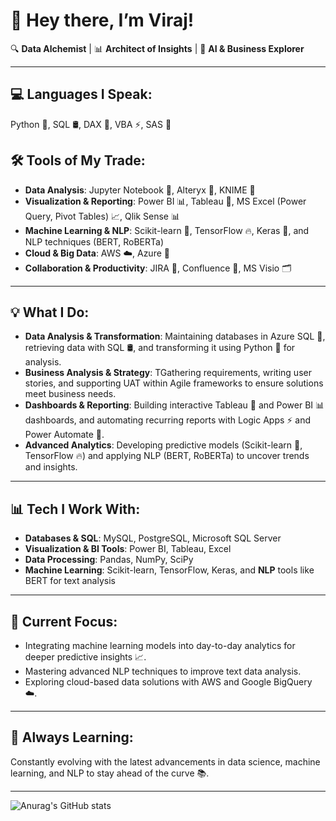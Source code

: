# 👋 Hey there, I’m Viraj!

🔍 **Data Alchemist** | 📊 **Architect of Insights** | 🚀 **AI & Business Explorer**

---

## 💻 Languages I Speak:
Python 🐍, SQL 🛢️, DAX 📐, VBA ⚡, SAS 🔬

## 🛠️ Tools of My Trade:
- **Data Analysis**: Jupyter Notebook 📓, Alteryx 🔄, KNIME 🧩
- **Visualization & Reporting**: Power BI 📊, Tableau 🎨, MS Excel (Power Query, Pivot Tables) 📈, Qlik Sense 📊
- **Machine Learning & NLP**: Scikit-learn 🤖, TensorFlow 🔥, Keras 🚀, and NLP techniques (BERT, RoBERTa)
- **Cloud & Big Data**: AWS ☁️, Azure 🔷
- **Collaboration & Productivity**: JIRA 📌, Confluence 📒, MS Visio 🗂️

---

## 💡 What I Do:
- **Data Analysis & Transformation**: Maintaining databases in Azure SQL 🔷, retrieving data with SQL 🛢️, and transforming it using Python 🐍 for analysis.
- **Business Analysis & Strategy**: TGathering requirements, writing user stories, and supporting UAT within Agile frameworks to ensure solutions meet business needs.
- **Dashboards & Reporting**: Building interactive Tableau 🎨 and Power BI 📊 dashboards, and automating recurring reports with Logic Apps ⚡ and Power Automate 🔄.
- **Advanced Analytics**: Developing predictive models (Scikit-learn 🤖, TensorFlow 🔥) and applying NLP (BERT, RoBERTa) to uncover trends and insights.

---

## 📊 Tech I Work With:
- **Databases & SQL**: MySQL, PostgreSQL, Microsoft SQL Server
- **Visualization & BI Tools**: Power BI, Tableau, Excel
- **Data Processing**: Pandas, NumPy, SciPy
- **Machine Learning**: Scikit-learn, TensorFlow, Keras, and **NLP** tools like BERT for text analysis

---

## 🎯 Current Focus:
- Integrating machine learning models into day-to-day analytics for deeper predictive insights 📈.
- Mastering advanced NLP techniques to improve text data analysis.
- Exploring cloud-based data solutions with AWS and Google BigQuery ☁️.

---

## 🌱 Always Learning:
Constantly evolving with the latest advancements in data science, machine learning, and NLP to stay ahead of the curve 📚.

---
![Anurag's GitHub stats](https://github-readme-stats.vercel.app/api?username=Viraj0297&show_icons=true&hide=contribs,prs&theme=tokyonight)

